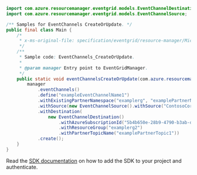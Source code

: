 ```java
import com.azure.resourcemanager.eventgrid.models.EventChannelDestination;
import com.azure.resourcemanager.eventgrid.models.EventChannelSource;

/** Samples for EventChannels CreateOrUpdate. */
public final class Main {
    /*
     * x-ms-original-file: specification/eventgrid/resource-manager/Microsoft.EventGrid/preview/2021-06-01-preview/examples/EventChannels_CreateOrUpdate.json
     */
    /**
     * Sample code: EventChannels_CreateOrUpdate.
     *
     * @param manager Entry point to EventGridManager.
     */
    public static void eventChannelsCreateOrUpdate(com.azure.resourcemanager.eventgrid.EventGridManager manager) {
        manager
            .eventChannels()
            .define("exampleEventChannelName1")
            .withExistingPartnerNamespace("examplerg", "examplePartnerNamespaceName1")
            .withSource(new EventChannelSource().withSource("ContosoCorp.Accounts.User1"))
            .withDestination(
                new EventChannelDestination()
                    .withAzureSubscriptionId("5b4b650e-28b9-4790-b3ab-ddbd88d727c4")
                    .withResourceGroup("examplerg2")
                    .withPartnerTopicName("examplePartnerTopic1"))
            .create();
    }
}
```

Read the [SDK documentation](https://github.com/Azure/azure-sdk-for-java/blob/azure-resourcemanager-eventgrid_1.1.0-beta.2/sdk/eventgrid/azure-resourcemanager-eventgrid/README.md) on how to add the SDK to your project and authenticate.
